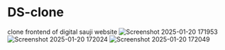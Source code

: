 # DS-clone
clone frontend of digital sauji website
![Screenshot 2025-01-20 171953](https://github.com/user-attachments/assets/03e91681-dfb8-4e82-9bfd-5e8ea2cfe193)
![Screenshot 2025-01-20 172024](https://github.com/user-attachments/assets/dc76a9de-7381-4f88-bf65-a8b040fbf9f7)
![Screenshot 2025-01-20 172049](https://github.com/user-attachments/assets/49d10eb4-4873-4ffc-8ec9-1493cb2c3a07)
